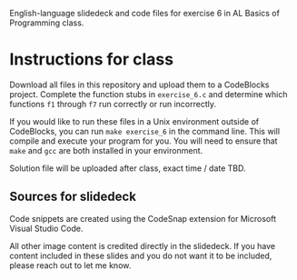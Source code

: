 English-language slidedeck and code files for exercise 6 in AL Basics of Programming class.

# Instructions for class

Download all files in this repository and upload them to a CodeBlocks project. Complete the function stubs in `exercise_6.c` and determine which functions `f1` through `f7` run correctly or run incorrectly. 

If you would like to run these files in a Unix environment outside of CodeBlocks, you can run `make exercise_6` in the command line. This will compile and execute your program for you. You will need to ensure that `make` and `gcc` are both installed in your environment. 

Solution file will be uploaded after class, exact time / date TBD.

## Sources for slidedeck

Code snippets are created using the CodeSnap extension for Microsoft Visual Studio Code.

All other image content is credited directly in the slidedeck. If you have content included in these slides and you do not want it to be included, please reach out to let me know.
